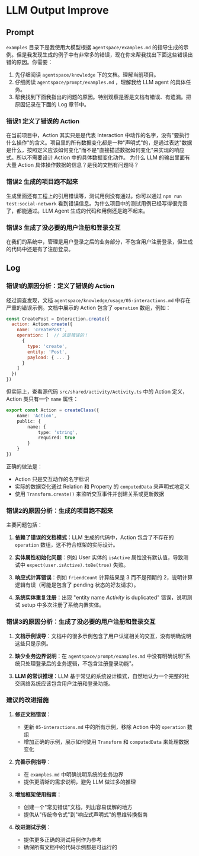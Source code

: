# LLM Output Improve

## Prompt

`examples` 目录下是我使用大模型根据 `agentspace/examples.md` 的指导生成的示例。但是我发现生成的例子中有非常多的错误，现在你来帮我找出下面这些错误出错的原因。你需要：
1. 先仔细阅读 `agentspace/knowledge` 下的文档。理解当前项目。
2. 仔细阅读 `agentspace/prompt/examples.md` ，理解我给 LLM agent 的具体任务。
3. 帮我找到下面我指出的问题的原因。特别观察是否是文档有错误、有遗漏。把原因记录在下面的 Log 章节中。

### 错误1 定义了错误的 Action
在当前项目中，Action 其实只是是代表 Interaction 中动作的名字，没有"要执行什么操作"的含义。项目里的所有数据变化都是一种"声明式"的，是通过表达"数据是什么，按照定义应该如何变化"而不是"直接描述数据如何变化"来实现的响应式。所以不需要设计 Action 中的具体数据变化动作。
为什么 LLM 的输出里面有大量 Action 具体操作数据的信息？是我的文档有问题吗？

### 错误2 生成的项目跑不起来
生成里面还有工程上的引用错误等，测试用例没有通过。你可以通过 `npm run test:social-network` 看到错误信息。为什么项目中的测试用例已经写得很完善了，都能通过。LLM Agent 生成的代码和用例还是跑不起来。

### 错误3 生成了没必要的用户注册和登录交互
在我们的系统中，管理是用户登录之后的业务部分，不包含用户注册登录，但生成的代码中还是有了注册登录。

## Log

### 错误1的原因分析：定义了错误的 Action

经过调查发现，文档 `agentspace/knowledge/usage/05-interactions.md` 中存在严重的错误示例。文档中展示的 Action 包含了 `operation` 数组，例如：

```javascript
const CreatePost = Interaction.create({
  action: Action.create({
    name: 'createPost',
    operation: [  // 这是错误的！
      {
        type: 'create',
        entity: 'Post',
        payload: { ... }
      }
    ]
  })
})
```

但实际上，查看源代码 `src/shared/activity/Activity.ts` 中的 Action 定义，Action 类只有一个 `name` 属性：

```typescript
export const Action = createClass({
    name: 'Action',
    public: {
        name: {
            type: 'string',
            required: true
        }
    }
})
```

正确的做法是：
- Action 只是交互动作的名字标识
- 实际的数据变化通过 Relation 和 Property 的 `computedData` 来声明式地定义
- 使用 `Transform.create()` 来监听交互事件并创建关系或更新数据

### 错误2的原因分析：生成的项目跑不起来

主要问题包括：

1. **依赖了错误的文档模式**：LLM 生成的代码中，Action 包含了不存在的 `operation` 数组，这不符合框架的实际设计。

2. **实体属性初始化问题**：例如 User 实体的 `isActive` 属性没有默认值，导致测试中 `expect(user.isActive).toBe(true)` 失败。

3. **响应式计算错误**：例如 `friendCount` 计算结果是 3 而不是预期的 2，说明计算逻辑有误（可能是包含了 pending 状态的好友请求）。

4. **系统实体重复注册**：出现 "entity name _Activity_ is duplicated" 错误，说明测试 setup 中多次注册了系统内置实体。

### 错误3的原因分析：生成了没必要的用户注册和登录交互

1. **文档示例误导**：文档中的很多示例包含了用户认证相关的交互，没有明确说明这些只是示例。

2. **缺少业务边界说明**：在 `agentspace/prompt/examples.md` 中没有明确说明"系统只处理登录后的业务逻辑，不包含注册登录功能"。

3. **LLM 的常识推理**：LLM 基于常见的系统设计模式，自然地认为一个完整的社交网络系统应该包含用户注册和登录功能。

### 建议的改进措施

1. **修正文档错误**：
   - 更新 `05-interactions.md` 中的所有示例，移除 Action 中的 `operation` 数组
   - 增加正确的示例，展示如何使用 `Transform` 和 `computedData` 来处理数据变化

2. **完善示例指导**：
   - 在 `examples.md` 中明确说明系统的业务边界
   - 提供更清晰的需求说明，避免 LLM 做过多的推理

3. **增加框架使用指南**：
   - 创建一个"常见错误"文档，列出容易误解的地方
   - 提供从"传统命令式"到"响应式声明式"的思维转换指南

4. **改进测试示例**：
   - 提供更多正确的测试用例作为参考
   - 确保所有文档中的代码示例都是可运行的